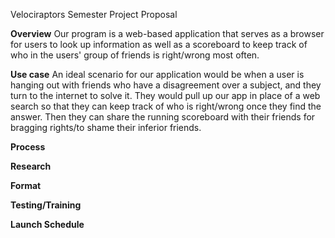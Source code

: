 Velociraptors Semester Project Proposal

**Overview**
Our program is a web-based application that serves as a browser for users to look up information
as well as a scoreboard to keep track of who in the users' group of friends is right/wrong most often.

**Use case**
An ideal scenario for our application would be when a user is hanging out with friends who have a disagreement over a subject, and they turn to the internet to solve it. They would pull up our app in place of a web search so that they can keep track of who is right/wrong once they find the answer. Then they can share the running scoreboard with their friends for bragging rights/to shame their inferior friends.

**Process**

**Research**

**Format**

**Testing/Training**

**Launch Schedule**

